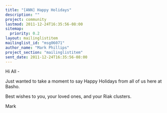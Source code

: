 ```yaml
---
title: "[ANN] Happy Holidays"
description: ""
project: community
lastmod: 2011-12-24T16:35:56-08:00
sitemap:
  priority: 0.2
layout: mailinglistitem
mailinglist_id: "msg06071"
author_name: "Mark Phillips"
project_section: "mailinglistitem"
sent_date: 2011-12-24T16:35:56-08:00
---
```



Hi All -

Just wanted to take a moment to say Happy Holidays from all of us here
at Basho.

Best wishes to you, your loved ones, and your Riak clusters.

Mark

